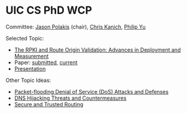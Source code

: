 # UIC CS PhD WCP

Committee: [Jason Polakis](https://www.cs.uic.edu/~polakis/) (chair),
[Chris Kanich](https://www.cs.uic.edu/~ckanich/),
[Philip Yu](https://www.cs.uic.edu/PSYu/)

Selected Topic:

* [The RPKI and Route Origin Validation: Advances in Deployment and Measurement](rpki.md)
* Paper: [submitted](paper/rpki-201902261114.pdf), [current](paper/wcp.pdf)
* [Presentation](talk/wcp.pdf)

Other Topic Ideas:

* [Packet-flooding Denial of Service (DoS) Attacks and Defenses](ddos.md)
* [DNS Hijacking Threats and Countermeasures](dns.md)
* [Secure and Trusted Routing](routing.md)
